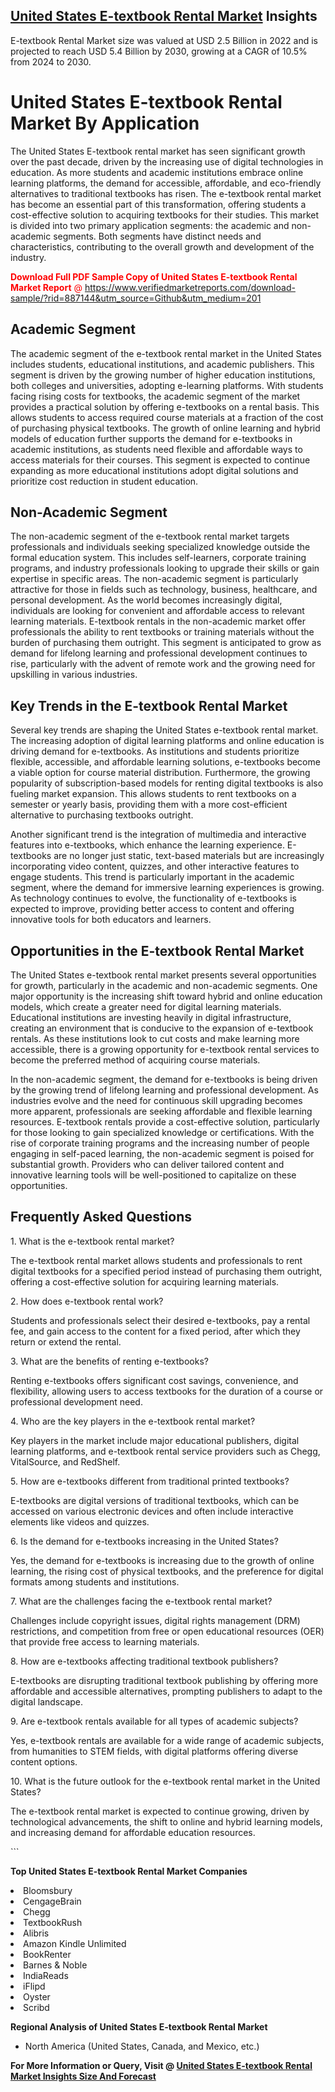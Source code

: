 <h2><a href="https://www.verifiedmarketreports.com/download-sample/?rid=887144&amp;utm_source=Github&amp;utm_medium=201" target="_blank">United States E-textbook Rental Market</a> Insights</h2><p>E-textbook Rental Market size was valued at USD 2.5 Billion in 2022 and is projected to reach USD 5.4 Billion by 2030, growing at a CAGR of 10.5% from 2024 to 2030.</p><p><h1>United States E-textbook Rental Market By Application</h1><p>The United States E-textbook rental market has seen significant growth over the past decade, driven by the increasing use of digital technologies in education. As more students and academic institutions embrace online learning platforms, the demand for accessible, affordable, and eco-friendly alternatives to traditional textbooks has risen. The e-textbook rental market has become an essential part of this transformation, offering students a cost-effective solution to acquiring textbooks for their studies. This market is divided into two primary application segments: the academic and non-academic segments. Both segments have distinct needs and characteristics, contributing to the overall growth and development of the industry.</p><p><p><span class=""><span style="color: #ff0000;"><strong>Download Full PDF Sample Copy of United States E-textbook Rental Market Report</strong> @ </span><a href="https://www.verifiedmarketreports.com/download-sample/?rid=887144&amp;utm_source=Github&amp;utm_medium=201" target="_blank">https://www.verifiedmarketreports.com/download-sample/?rid=887144&amp;utm_source=Github&amp;utm_medium=201</a></span></p></p><h2>Academic Segment</h2><p>The academic segment of the e-textbook rental market in the United States includes students, educational institutions, and academic publishers. This segment is driven by the growing number of higher education institutions, both colleges and universities, adopting e-learning platforms. With students facing rising costs for textbooks, the academic segment of the market provides a practical solution by offering e-textbooks on a rental basis. This allows students to access required course materials at a fraction of the cost of purchasing physical textbooks. The growth of online learning and hybrid models of education further supports the demand for e-textbooks in academic institutions, as students need flexible and affordable ways to access materials for their courses. This segment is expected to continue expanding as more educational institutions adopt digital solutions and prioritize cost reduction in student education.</p><h2>Non-Academic Segment</h2><p>The non-academic segment of the e-textbook rental market targets professionals and individuals seeking specialized knowledge outside the formal education system. This includes self-learners, corporate training programs, and industry professionals looking to upgrade their skills or gain expertise in specific areas. The non-academic segment is particularly attractive for those in fields such as technology, business, healthcare, and personal development. As the world becomes increasingly digital, individuals are looking for convenient and affordable access to relevant learning materials. E-textbook rentals in the non-academic market offer professionals the ability to rent textbooks or training materials without the burden of purchasing them outright. This segment is anticipated to grow as demand for lifelong learning and professional development continues to rise, particularly with the advent of remote work and the growing need for upskilling in various industries.</p><h2>Key Trends in the E-textbook Rental Market</h2><p>Several key trends are shaping the United States e-textbook rental market. The increasing adoption of digital learning platforms and online education is driving demand for e-textbooks. As institutions and students prioritize flexible, accessible, and affordable learning solutions, e-textbooks become a viable option for course material distribution. Furthermore, the growing popularity of subscription-based models for renting digital textbooks is also fueling market expansion. This allows students to rent textbooks on a semester or yearly basis, providing them with a more cost-efficient alternative to purchasing textbooks outright.</p><p>Another significant trend is the integration of multimedia and interactive features into e-textbooks, which enhance the learning experience. E-textbooks are no longer just static, text-based materials but are increasingly incorporating video content, quizzes, and other interactive features to engage students. This trend is particularly important in the academic segment, where the demand for immersive learning experiences is growing. As technology continues to evolve, the functionality of e-textbooks is expected to improve, providing better access to content and offering innovative tools for both educators and learners.</p><h2>Opportunities in the E-textbook Rental Market</h2><p>The United States e-textbook rental market presents several opportunities for growth, particularly in the academic and non-academic segments. One major opportunity is the increasing shift toward hybrid and online education models, which create a greater need for digital learning materials. Educational institutions are investing heavily in digital infrastructure, creating an environment that is conducive to the expansion of e-textbook rentals. As these institutions look to cut costs and make learning more accessible, there is a growing opportunity for e-textbook rental services to become the preferred method of acquiring course materials.</p><p>In the non-academic segment, the demand for e-textbooks is being driven by the growing trend of lifelong learning and professional development. As industries evolve and the need for continuous skill upgrading becomes more apparent, professionals are seeking affordable and flexible learning resources. E-textbook rentals provide a cost-effective solution, particularly for those looking to gain specialized knowledge or certifications. With the rise of corporate training programs and the increasing number of people engaging in self-paced learning, the non-academic segment is poised for substantial growth. Providers who can deliver tailored content and innovative learning tools will be well-positioned to capitalize on these opportunities.</p><h2>Frequently Asked Questions</h2><p>1. What is the e-textbook rental market?</p><p>The e-textbook rental market allows students and professionals to rent digital textbooks for a specified period instead of purchasing them outright, offering a cost-effective solution for acquiring learning materials.</p><p>2. How does e-textbook rental work?</p><p>Students and professionals select their desired e-textbooks, pay a rental fee, and gain access to the content for a fixed period, after which they return or extend the rental.</p><p>3. What are the benefits of renting e-textbooks?</p><p>Renting e-textbooks offers significant cost savings, convenience, and flexibility, allowing users to access textbooks for the duration of a course or professional development need.</p><p>4. Who are the key players in the e-textbook rental market?</p><p>Key players in the market include major educational publishers, digital learning platforms, and e-textbook rental service providers such as Chegg, VitalSource, and RedShelf.</p><p>5. How are e-textbooks different from traditional printed textbooks?</p><p>E-textbooks are digital versions of traditional textbooks, which can be accessed on various electronic devices and often include interactive elements like videos and quizzes.</p><p>6. Is the demand for e-textbooks increasing in the United States?</p><p>Yes, the demand for e-textbooks is increasing due to the growth of online learning, the rising cost of physical textbooks, and the preference for digital formats among students and institutions.</p><p>7. What are the challenges facing the e-textbook rental market?</p><p>Challenges include copyright issues, digital rights management (DRM) restrictions, and competition from free or open educational resources (OER) that provide free access to learning materials.</p><p>8. How are e-textbooks affecting traditional textbook publishers?</p><p>E-textbooks are disrupting traditional textbook publishing by offering more affordable and accessible alternatives, prompting publishers to adapt to the digital landscape.</p><p>9. Are e-textbook rentals available for all types of academic subjects?</p><p>Yes, e-textbook rentals are available for a wide range of academic subjects, from humanities to STEM fields, with digital platforms offering diverse content options.</p><p>10. What is the future outlook for the e-textbook rental market in the United States?</p><p>The e-textbook rental market is expected to continue growing, driven by technological advancements, the shift to online and hybrid learning models, and increasing demand for affordable education resources.</p>```</p><p><strong>Top United States E-textbook Rental Market Companies</strong></p><div data-test-id=""><p><li>Bloomsbury</li><li> CengageBrain</li><li> Chegg</li><li> TextbookRush</li><li> Alibris</li><li> Amazon Kindle Unlimited</li><li> BookRenter</li><li> Barnes & Noble</li><li> IndiaReads</li><li> iFlipd</li><li> Oyster</li><li> Scribd</li></p><div><strong>Regional Analysis of&nbsp;United States E-textbook Rental Market</strong></div><ul><li dir="ltr"><p dir="ltr">North America&nbsp;(United States, Canada, and Mexico, etc.)</p></li></ul><p><strong>For More Information or Query, Visit @&nbsp;</strong><strong><a href="https://www.verifiedmarketreports.com/product/e-textbook-rental-market/?utm_source=Github&amp;utm_medium=201" target="_blank">United States E-textbook Rental Market Insights Size And Forecast</a></strong></p></div>
